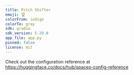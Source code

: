 ```yaml
---
title: Pitch Shifter
emoji: 🏆
colorFrom: indigo
colorTo: gray
sdk: gradio
sdk_version: 5.29.0
app_file: app.py
pinned: false
license: mit
---
```


Check out the configuration reference at https://huggingface.co/docs/hub/spaces-config-reference
